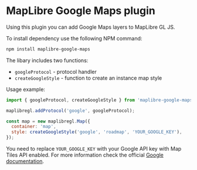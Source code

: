 # MapLibre Google Maps plugin

Using this plugin you can add Google Maps layers to MapLibre GL JS.


To install dependency use the following NPM command:
```bash
npm install maplibre-google-maps
```

The libary includes two functions:
- `googleProtocol` - protocol handler
- `createGoogleStyle` - function to create an instance map style

Usage example:
```js
import { googleProtocol, createGoogleStyle } from 'maplibre-google-maps';

maplibregl.addProtocol('google', googleProtocol);

const map = new maplibregl.Map({
  container: 'map',
  style: createGoogleStyle('google', 'roadmap', 'YOUR_GOOGLE_KEY'),
});
```

You need to replace `YOUR_GOOGLE_KEY` with your Google API key with Map Tiles API enabled. For more information check the official [Google documentation](https://developers.google.com/maps/documentation/tile/get-api-key).

